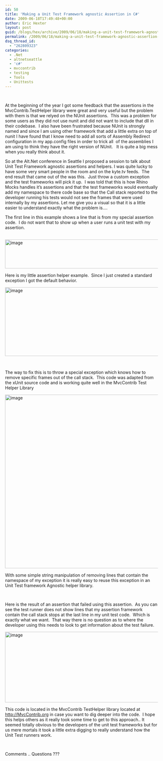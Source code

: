 ```yaml
---
id: 50
title: 'Making a Unit Test Framework agnostic Assertion in C#'
date: 2009-06-18T17:49:48+00:00
author: Eric Hexter
layout: post
guid: /blogs/hex/archive/2009/06/18/making-a-unit-test-framework-agnostic-assertion-in-c.aspx
permalink: /2009/06/18/making-a-unit-test-framework-agnostic-assertion-in-c/
dsq_thread_id:
  - "262809323"
categories:
  - .Net
  - altnetseattle
  - 'c#'
  - mvccontrib
  - testing
  - Tools
  - Unittests
---
```

&#160;

At the beginning of the year I got some feedback that the assertions in the MvcContrib.TestHelper library were great and very useful but the problem with them is that we relyed on the NUnit assertions.&#160; This was a problem for some users as they did not use nunit and did not want to include that dll in their codebase.&#160; I also have been frustrated because NUnit is strongly named and since I am using other framework that add a little extra on top of nunit I have found that I know need to add all sorts of Assembly Redirect configuration in my app.config files in order to trick all&#160; of the assemblies I am using to think they have the right version of NUnit.&#160;&#160; It is quite a big mess when you really think about it.

So at the Alt.Net conference in Seattle I proposed a session to talk about Unit Test Framework agnostic assertions and helpers. I was quite lucky to have some very smart people in the room and on the kyte.tv feeds.&#160; The end result that came out of the was this.&#160; Just throw a custom exception and the test frameworks will pick it up.&#160; I was told that this is how Rhino Mocks handles it’s assertions and that the test frameworks would eventually add my namespace to there code base so that the Call stack reported to the developer running his tests would not see the frames that were used internally by my assertions. Let me give you a visual so that it is a little easier to understand exactly what the problem is….

The first line in this example shows a line that is from my special assertion code.&#160; I do not want that to show up when a user runs a unit test with my assertion.

&#160; <img style="border-bottom: 0px;border-left: 0px;border-top: 0px;border-right: 0px" border="0" alt="image" src="http://lostechies.com/erichexter/files/2011/03/image_78309898.png" width="1134" height="95" />

Here is my little assertion helper example.&#160; Since I just created a standard exception I got the default behavior.</p> 

 <img style="border-bottom: 0px;border-left: 0px;border-top: 0px;border-right: 0px" border="0" alt="image" src="http://lostechies.com/erichexter/files/2011/03/image_1E927BE4.png" width="1028" height="226" />

&#160;

The way to fix this is to throw a special exception which knows how to remove specific frames out of the call stack.&#160; This code was adapted from the xUnit source code and is working quite well in the MvcContrib Test Helper Library

 <img style="border-bottom: 0px;border-left: 0px;border-top: 0px;border-right: 0px" border="0" alt="image" src="http://lostechies.com/erichexter/files/2011/03/image_3D68EFC2.png" width="1028" height="571" />

With some simple string manipulation of removing lines that contain the namespace of my exception it is really easy to reuse this exception in an Unit Test framework Agnostic helper library.

&#160;

Here is the result of an assertion that failed using this assertion.&#160; As you can see the test runner does not show lines that my assertion framework contain the call stack stops at the last line in my unit test code.&#160; Which is exactly what we want.&#160; That way there is no question as to where the developer using this needs to look to get information about the test failure.

 <img style="border-bottom: 0px;border-left: 0px;border-top: 0px;border-right: 0px" border="0" alt="image" src="http://lostechies.com/erichexter/files/2011/03/image_4192C787.png" width="1207" height="232" /></p> 

This code is located in the MvcContrib TestHelper library located at <http://MvcContrib.org> in case you want to dig deeper into the code.&#160; I hope this helps others as it really took some time to get to this approach.. It seemed totally obvious to the developers of the unit test frameworks but for us mere mortals it took a little extra digging to really understand how the Unit Test runners work.&#160; 

&#160;

Comments .. Questions ???